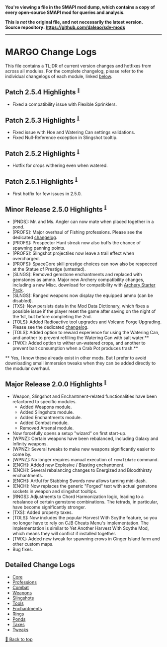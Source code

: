 **You're viewing a file in the SMAPI mod dump, which contains a copy of every open-source SMAPI mod
for queries and analysis.**

**This is _not_ the original file, and not necessarily the latest version.**  
**Source repository: https://github.com/daleao/sdv-mods**

----

# MARGO Change Logs

This file contains a TL;DR of current version changes and hotfixes from across all modules. For the complete changelog, please refer to the individual changelogs of each module, linked [below](#detailed-change-logs).

## Patch 2.5.4 Highlights <sup><sub><sup>[🔼](#margo-change-logs)</sup></sub></sup>

* Fixed a compatibility issue with Flexible Sprinklers.

## Patch 2.5.3 Highlights <sup><sub><sup>[🔼](#margo-change-logs)</sup></sub></sup>

* Fixed issue with Hoe and Watering Can settings validations.
* Fixed Null-Reference exception in Slingshot tooltip.

## Patch 2.5.2 Highlights <sup><sub><sup>[🔼](#margo-change-logs)</sup></sub></sup>

* Hotfix for crops withering even when watered.

## Patch 2.5.1 Highlights <sup><sub><sup>[🔼](#margo-change-logs)</sup></sub></sup>

* First hotfix for few issues in 2.5.0.

## Minor Release 2.5.0 Highlights <sup><sub><sup>[🔼](#margo-change-logs)</sup></sub></sup>

* [PNDS]: Mr. and Ms. Angler can now mate when placed together in a pond.
* [PROFS]: Major overhaul of Fishing professions. Please see the dedicated [changelog](Modules/Professions/CHANGELOG.md).
* [PROFS]: Prospector Hunt streak now also buffs the chance of spawning panning points.
* [PROFS]: Slingshot projectiles now leave a trail effect when overcharged.
* [PROFS]: SpaceCore skill prestige choices can now also be respecced at the Statue of Prestige (untested).
* [SLNGS]: Removed gemstone enchantments and replaced with gemstones as ammo. Major new Archery compatibility changes, including a new Misc. download for compatibility with [Archery Starter Pack](https://www.nexusmods.com/stardewvalley/mods/16768).
* [SLNGS]: Ranged weapons now display the equipped ammo (can be disabled).
* [TXS]: Now persists data in the Mod Data Dictionary, which fixes a possible issue if the player reset the game after saving on the night of the 1st, but before completing the 2nd.
* [TOLS]: Added Radioactive tool upgrades and Volcano Forge Upgrading. Please see the dedicated [changelog](Modules/Tools/CHANGELOG.md).
* [TOLS]: Added option to reward experience for using the Watering Can, and another to prevent refilling the Watering Can with salt water.**
* [TWX]: Added option to wither un-watered crops, and another to prevent bait consumption when a Crab Pot produces trash.**

** Yes, I know these already exist in other mods. But I prefer to avoid downloading small immersion tweaks when they can be added directly to the modular overhaul.

## Major Release 2.0.0 Highlights <sup><sub><sup>[🔼](#margo-change-logs)</sup></sub></sup>

* Weapon, Slingshot and Enchantment-related functionalities have been refactored to specific modules.
    * Added Weapons module.
    * Added Slingshots module.
    * Added Enchantments module.
    * Added Combat module.
    * Removed Arsenal module.
* Now forcefully opens a setup "wizard" on first start-up.
* [WPNZ]: Certain weapons have been rebalanced, including Galaxy and Infinity weapons.
* [WPNZ]: Several tweaks to make new weapons significantly easier to come by.
* [WPNZ]: No longer requires manual execution of `revalidate` command.
* [ENCH]: Added new Explosive / Blasting enchantment.
* [ENCH]: Several rebalancing changes to Energized and Bloodthirsty enchantments.
* [ENCH]: Artful for Stabbing Swords now allows turning mid-dash.
* [ENCH]: Now replaces the generic "Forged" text with actual gemstone sockets in weapon and slingshot tooltips.
* [RNGS]: Adjustments to Chord Harmonization logic, leading to a rebalance of certain gemstone combinations. The tetrads, in particular, have become significantly stronger.
* [TXS]: Added property taxes.
* [TOLS]: Now includes the popular Harvest With Scythe feature, so you no longer have to rely on CJB Cheats Menu's implementation. The implementation is similar to Yet Another Harvest With Scythe Mod, which means they will conflict if installed together.
* [TWX]: Added new tweak for spawning crows in Ginger Island farm and other custom maps.
* Bug fixes.

## Detailed Change Logs

* [Core](Modules/Core/CHANGELOG.md)
* [Professions](Modules/Professions/CHANGELOG.md)
* [Combat](Modules/Combat/CHANGELOG.md)
* [Weapons](Modules/Weapons/CHANGELOG.md)
* [Slingshots](Modules/Slingshots/CHANGELOG.md)
* [Tools](Modules/Tools/CHANGELOG.md)
* [Enchantments](Modules/Enchantments/CHANGELOG.md)
* [Rings](Modules/Rings/CHANGELOG.md)
* [Ponds](Modules/Ponds/CHANGELOG.md)
* [Taxes](Modules/Taxes/CHANGELOG.md)
* [Tweaks](Modules/Tweex/CHANGELOG.md)

[🔼 Back to top](#margo-change-logs)